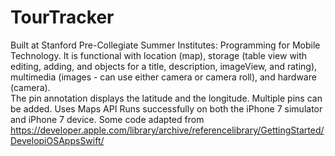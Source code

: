 # TourTracker
Built at Stanford Pre-Collegiate Summer Institutes: Programming for Mobile Technology. It is functional with 
location (map), storage (table view with editing, adding, and objects for a title, description, imageView, and rating), 
multimedia (images - can use either camera or camera roll), and hardware (camera).  
The pin annotation displays the latitude and the longitude. Multiple pins can be added. Uses Maps API
Runs successfully on both the iPhone 7 simulator and iPhone 7 device. 
Some code adapted from https://developer.apple.com/library/archive/referencelibrary/GettingStarted/DevelopiOSAppsSwift/
